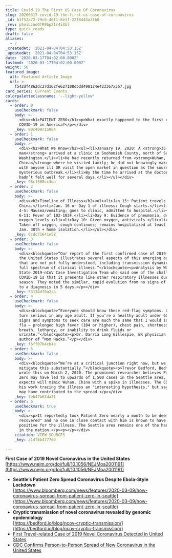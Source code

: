 ```yaml
---
title: Covid 19 The First US Case Of Coronavirus
slug: 20200317-covid-19-the-first-us-case-of-coronavirus
_id: b3f52a72-79c6-46f1-8e1f-22f8445a31b0
_rev: p5oiLzuoOfR9bp21r4iXbl
type: quick_reads
draft: false
aliases:
  - /
_createdAt: '2021-04-04T04:53:15Z'
_updatedAt: '2021-04-04T04:53:15Z'
date: '2020-03-17T04:02:00.000Z'
lastmod: '2020-03-17T04:02:00.000Z'
weight: 50
featured_image:
  alt: Featured Article Image
  url: >-
    f542df4862dc27d162fe627108dbdd498124e423367x367.jpg
card_series: Current Events
colorpaletteclassname: '--light-yellow'
cards:
  - order: 0
    useCheckmark: false
    body: >-
      <div><h1>PATIENT ZERO</h1><p>What exactly happened to the first case of
      COVID-19 in America?</p></div>
    _key: 80c409715064
  - order: 1
    useCheckmark: false
    body: >-
      <div><h2>What We Know</h2><ul><li>January 19, 2020: A <strong>35-year-old
      man</strong> arrived at a clinic in Snohomish County, north of Seattle,
      Washington.</li><li>He had recently returned from <strong>Wuhan,
      China</strong> where he visited family; he did not knowingly make contact
      with anyone ill OR visit the open market in question as the source of a
      mysterious outbreak.</li><li>By the time he arrived at the doctor’s, he
      hadn’t felt well for several days.</li></ul></div>
    _key: 96c1508cc3da
  - order: 2
    useCheckmark: false
    body: >-
      <div><h2>Timeline of Illness</h2><ul><li>Jan 15: Patient travels home from
      China.</li><li>Jan. 16 or Day 1 of illness: Cough starts.</li><li>Days
      4-5: Nausea/vomiting; goes to clinic, admitted to hospital.</li><li>Days
      6-11: Fever of 102-103F.</li><li>Day 9: Evidence of pneumonia, depleted
      oxygen levels.</li><li>Day 10: Given oxygen, antivirals.</li><li>Day 12:
      Taken off oxygen, cough continues; remains hospitalized at least through
      Jan. 30th + home isolation.</li></ul></div>
    _key: 6cdc71641e58
  - order: 3
    useCheckmark: false
    body: >-
      <div><blockquote>“Our report of the first confirmed case of 2019-nCoV in
      the United States illustrates several aspects of this emerging outbreak
      that are not yet fully understood, including transmission dynamics and the
      full spectrum of clinical illness.”</blockquote><p>Analysis by Washington
      State 2019-nCoV Case Investigation Team who said one of the challenges of
      COVID-19 is that it presents like other respiratory illnesses during flu
      season. They noted the similar, rapid evolution from no signs of pneumonia
      to a diagnosis in 5 days.</p></div>
    _key: 53134d70a2ca
  - order: 4
    useCheckmark: false
    body: >-
      <div><blockquote>“Everyone should know these red-flag symptoms. COVID can
      turn serious in any age adult. If you’re a healthy adult under 60, the
      signs and symptoms to seek care are much the same that I would say for the
      flu – prolonged high fever (104 or higher), chest pain, shortness of
      breath, lethargy, or inability to drink fluids or
      urinate.”</blockquote><p>Dr. Darria Long Gillespie, ER physician and
      author of “Mom Hacks.”</p></div>
    _key: f6ff07b4cb4e
  - order: 5
    useCheckmark: false
    body: >-
      <div><blockquote>“We’re at a critical junction right now, but we can still
      mitigate this substantially.”</blockquote><p>Trevor Bedford, Bedford Labs,
      wrote this on March 2, 2020. The prominent researcher believes Patient
      Zero may have led to upwards of 1,500 cases in the Seattle area, which he
      expects will mimic Wuhan, China with a spike in illnesses. The CDC calls
      his work tracing the illness an "interesting hypothesis," but says others
      may have contributed to the spread.</p></div>
    _key: 7eb47b63da21
  - order: 6
    useCheckmark: true
    body: >-
      <div><p>It reportedly took Patient Zero nearly a month to be deemed "fully
      recovered" and no one in close contact with him is known to have tested
      positive for the illness. The Seattle area remains one of the hardest hit
      in the nation.</p><p></p></div>
    citation: VIEW SOURCES
    _key: a14f8b4777ed

---
```

**First Case of 2019 Novel Coronavirus in the United States**  
[https://www.nejm.org/doi/full/10.1056/NEJMoa2001191](https://www.nejm.org/doi/full/10.1056/NEJMoa2001191)

* **Seattle’s Patient Zero Spread Coronavirus Despite Ebola-Style Lockdown**  
[https://www.bloomberg.com/news/features/2020-03-09/how-coronavirus-spread-from-patient-zero-in-seattle](https://www.bloomberg.com/news/features/2020-03-09/how-coronavirus-spread-from-patient-zero-in-seattle)
* **Cryptic transmission of novel coronavirus revealed by genomic epidemiology**  
[https://bedford.io/blog/ncov-cryptic-transmission/](https://bedford.io/blog/ncov-cryptic-transmission/)
* [First Travel-related Case of 2019 Novel Coronavirus Detected in United States](https://www.cdc.gov/media/releases/2020/p0121-novel-coronavirus-travel-case.html)
* [CDC Confirms Person-to-Person Spread of New Coronavirus in the United States](https://www.cdc.gov/media/releases/2020/p0130-coronavirus-spread.html)